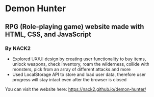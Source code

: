# Demon Hunter
## RPG (Role-playing game) website made with HTML, CSS, and JavaScript
### By NACK2

- Explored UX/UI design by creating user functionality to buy items, unlock weapons, check inventory, roam the wilderness, collide with monsters, pick from an array of different attacks and more
- Used LocalStorage API to store and load user data, therefore user progress will stay intact even after the browser is closed


You can visit the website here: https://nack2.github.io/demon-hunter/
